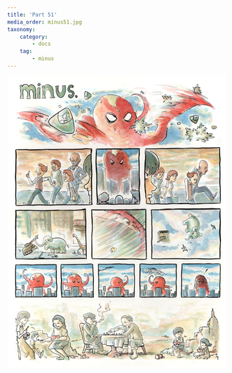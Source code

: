 ```yaml
---
title: 'Part 51'
media_order: minus51.jpg
taxonomy:
    category:
        - docs
    tag:
        - minus
---
```


![](minus51.jpg)